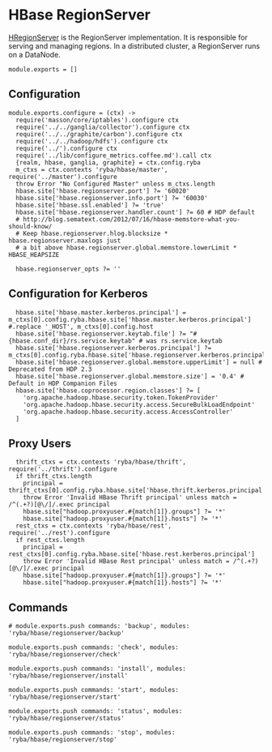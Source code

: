 
# HBase RegionServer
[HRegionServer](http://hbase.apache.org/book.html#regionserver.arch) is the RegionServer implementation.
It is responsible for serving and managing regions. In a distributed cluster, a RegionServer runs on a DataNode.

    module.exports = []

## Configuration

    module.exports.configure = (ctx) ->
      require('masson/core/iptables').configure ctx
      require('../../ganglia/collector').configure ctx
      require('../../graphite/carbon').configure ctx
      require('../../hadoop/hdfs').configure ctx
      require('../').configure ctx
      require('../lib/configure_metrics.coffee.md').call ctx
      {realm, hbase, ganglia, graphite} = ctx.config.ryba
      m_ctxs = ctx.contexts 'ryba/hbase/master', require('../master').configure
      throw Error "No Configured Master" unless m_ctxs.length
      hbase.site['hbase.regionserver.port'] ?= '60020'
      hbase.site['hbase.regionserver.info.port'] ?= '60030'
      hbase.site['hbase.ssl.enabled'] ?= 'true'
      hbase.site['hbase.regionserver.handler.count'] ?= 60 # HDP default
      # http://blog.sematext.com/2012/07/16/hbase-memstore-what-you-should-know/
      # Keep hbase.regionserver.hlog.blocksize * hbase.regionserver.maxlogs just
      # a bit above hbase.regionserver.global.memstore.lowerLimit * HBASE_HEAPSIZE

      hbase.regionserver_opts ?= ''

## Configuration for Kerberos

      hbase.site['hbase.master.kerberos.principal'] = m_ctxs[0].config.ryba.hbase.site['hbase.master.kerberos.principal'] #.replace '_HOST', m_ctxs[0].config.host
      hbase.site['hbase.regionserver.keytab.file'] ?= "#{hbase.conf_dir}/rs.service.keytab" # was rs.service.keytab
      hbase.site['hbase.regionserver.kerberos.principal'] ?= m_ctxs[0].config.ryba.hbase.site['hbase.regionserver.kerberos.principal']
      hbase.site['hbase.regionserver.global.memstore.upperLimit'] = null # Deprecated from HDP 2.3
      hbase.site['hbase.regionserver.global.memstore.size'] = '0.4' # Default in HDP Companion Files
      hbase.site['hbase.coprocessor.region.classes'] ?= [
        'org.apache.hadoop.hbase.security.token.TokenProvider'
        'org.apache.hadoop.hbase.security.access.SecureBulkLoadEndpoint'
        'org.apache.hadoop.hbase.security.access.AccessController'
      ]

## Proxy Users

      thrift_ctxs = ctx.contexts 'ryba/hbase/thrift', require('../thrift').configure
      if thrift_ctxs.length
        principal = thrift_ctxs[0].config.ryba.hbase.site['hbase.thrift.kerberos.principal']
        throw Error 'Invalid HBase Thrift principal' unless match = /^(.+?)[@\/]/.exec principal
        hbase.site["hadoop.proxyuser.#{match[1]}.groups"] ?= '*'
        hbase.site["hadoop.proxyuser.#{match[1]}.hosts"] ?= '*'
      rest_ctxs = ctx.contexts 'ryba/hbase/rest', require('../rest').configure
      if rest_ctxs.length
        principal = rest_ctxs[0].config.ryba.hbase.site['hbase.rest.kerberos.principal']
        throw Error 'Invalid HBase Rest principal' unless match = /^(.+?)[@\/]/.exec principal
        hbase.site["hadoop.proxyuser.#{match[1]}.groups"] ?= '*'
        hbase.site["hadoop.proxyuser.#{match[1]}.hosts"] ?= '*'

## Commands

    # module.exports.push commands: 'backup', modules: 'ryba/hbase/regionserver/backup'

    module.exports.push commands: 'check', modules: 'ryba/hbase/regionserver/check'

    module.exports.push commands: 'install', modules: 'ryba/hbase/regionserver/install'

    module.exports.push commands: 'start', modules: 'ryba/hbase/regionserver/start'

    module.exports.push commands: 'status', modules: 'ryba/hbase/regionserver/status'

    module.exports.push commands: 'stop', modules: 'ryba/hbase/regionserver/stop'
